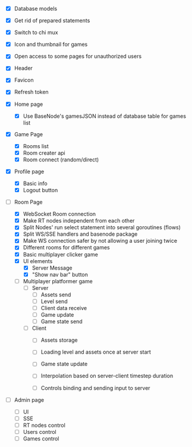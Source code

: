 - [X] Database models
- [X] Get rid of prepared statements
- [X] Switch to chi mux
- [X] Icon and thumbnail for games
- [X] Open access to some pages for unauthorized users
- [X] Header
- [X] Favicon
- [X] Refresh token

- [X] Home page
    - [X] Use BaseNode's gamesJSON instead of database table for games list

- [X] Game Page
    - [X] Rooms list
    - [X] Room creater api
    - [X] Room connect (random/direct)

- [X] Profile page
    - [X] Basic info
    - [X] Logout button

- [ ] Room Page
    - [X] WebSocket Room connection
    - [X] Make RT nodes independent from each other
    - [X] Split Nodes' run select statement into several goroutines (flows)
    - [X] Split WS/SSE handlers and basenode package
    - [X] Make WS connection safer by not allowing a user joining twice
    - [X] Different rooms for different games
    - [X] Basic multiplayer clicker game
    - [X] UI elements
        - [X] Server Message
        - [X] "Show nav bar" button
    - [ ] Multiplayer platformer game
        - [ ] Server
            - [ ] Assets send
            - [ ] Level send
            - [ ] Client data receive
            - [ ] Game update
            - [ ] Game state send
        - [ ] Client
            - [ ] Assets storage
            - [ ] Loading level and assets once at server start
            - [ ] Game state update
            - [ ] Interpolation based on server-client timestep duration
            - [ ] Controls binding and sending input to server


- [ ] Admin page
    - [ ] UI
    - [ ] SSE
    - [ ] RT nodes control
    - [ ] Users control
    - [ ] Games control